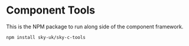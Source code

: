 # Component Tools

This is the NPM package to run along side of the component framework.

`npm install sky-uk/sky-c-tools`

